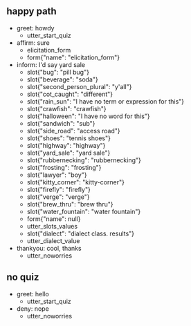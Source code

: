 ## happy path
* greet: howdy
    - utter_start_quiz
* affirm: sure
    - elicitation_form
    - form{"name": "elicitation_form"}
* inform: I'd say yard sale
    - slot{"bug": "pill bug"}
    - slot{"beverage": "soda"}
    - slot{"second_person_plural": "y'all"}
    - slot{"cot_caught": "different"}
    - slot{"rain_sun": "I have no term or expression for this"}
    - slot{"crawfish": "crawfish"}
    - slot{"halloween": "I have no word for this"}
    - slot{"sandwich": "sub"}
    - slot{"side_road":  "access road"}
    - slot{"shoes": "tennis shoes"}
    - slot{"highway": "highway"}
    - slot{"yard_sale": "yard sale"}
    - slot{"rubbernecking": "rubbernecking"}
    - slot{"frosting": "frosting"}
    - slot{"lawyer": "boy"}
    - slot{"kitty_corner": "kitty-corner"}
    - slot{"firefly": "firefly"}
    - slot{"verge": "verge"}
    - slot{"brew_thru": "brew thru"}
    - slot{"water_fountain": "water fountain"}
    - form{"name": null}
    - utter_slots_values
    - slot{"dialect": "dialect class. results"}
    - utter_dialect_value
* thankyou: cool, thanks
    - utter_noworries

## no quiz
* greet: hello
    - utter_start_quiz
* deny: nope
    - utter_noworries